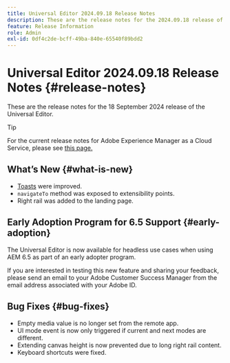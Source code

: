 ```yaml
---
title: Universal Editor 2024.09.18 Release Notes
description: These are the release notes for the 2024.09.18 release of the Universal Editor.
feature: Release Information
role: Admin
exl-id: 0df4c2de-bcff-49ba-840e-65540f89bdd2
---
```

# Universal Editor 2024.09.18 Release Notes {#release-notes}

These are the release notes for the 18 September 2024 release of the Universal Editor.

>[!TIP]
>
>For the current release notes for Adobe Experience Manager as a Cloud Service, please see [this page.](/help/release-notes/release-notes-cloud/release-notes-current.md)

## What’s New {#what-is-new}

* [Toasts](https://spectrum.adobe.com/page/toast/) were improved.
* `navigateTo` method was exposed to extensibility points.
* Right rail was added to the landing page.

## Early Adoption Program for 6.5 Support {#early-adoption}

The Universal Editor is now available for headless use cases when using AEM 6.5 as part of an early adopter program.

If you are interested in testing this new feature and sharing your feedback, please send an email to your Adobe Customer Success Manager from the email address associated with your Adobe ID. 

## Bug Fixes {#bug-fixes}

* Empty media value is no longer set from the remote app.
* UI mode event is now only triggered if current and next modes are different.
* Extending canvas height is now prevented due to long right rail content.
* Keyboard shortcuts were fixed.

